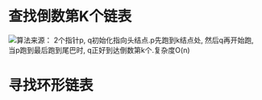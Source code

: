 
# 查找倒数第K个链表
![算法来源：](https://github.com/hit9/oldblog/blob/gh-pages/blog-src/blog/C/posts/25.mkd#9%E6%89%BE%E4%B8%A4%E4%B8%AA%E9%93%BE%E8%A1%A8%E7%9B%B8%E4%BA%A4%E7%9A%84%E4%BA%A4%E7%82%B9)
2个指针p, q初始化指向头结点.p先跑到k结点处, 然后q再开始跑, 当p跑到最后跑到尾巴时, q正好到达倒数第k个.复杂度O(n)


# 寻找环形链表


